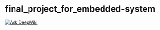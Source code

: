# final_project_for_embedded-system
<a href="https://deepwiki.com/mawjngvux/final_project_for_embedded-system"><img src="https://deepwiki.com/badge.svg" alt="Ask DeepWiki"></a>
